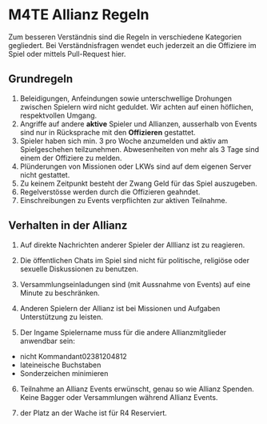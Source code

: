 #  M4TE Allianz Regeln
Zum besseren Verständnis sind die Regeln in verschiedene Kategorien gegliedert. Bei Verständnisfragen wendet euch jederzeit an die Offiziere im Spiel oder mittels Pull-Request hier.

## 	Grundregeln
1. Beleidigungen, Anfeindungen sowie unterschwellige Drohungen zwischen Spielern wird nicht geduldet. Wir achten auf einen höflichen, respektvollen Umgang.
2. Angriffe auf andere **aktive** Spieler und Allianzen, ausserhalb von Events sind nur in Rücksprache mit den **Offizieren** gestattet.
3. Spieler haben sich min. 3 pro Woche anzumelden und aktiv am Spielgeschehen teilzunehmen. Abwesenheiten von mehr als 3 Tage sind einem der Offiziere zu melden.
4. Plünderungen von Missionen oder LKWs sind auf dem eigenen Server nicht gestattet. 
5. Zu keinem Zeitpunkt besteht der Zwang Geld für das Spiel auszugeben. 
6. Regelverstösse werden durch die Offizieren geahndet.
7. Einschreibungen zu Events verpflichten zur aktiven Teilnahme.

## Verhalten in der Allianz
 1.  Auf direkte Nachrichten anderer Spieler der Alllianz ist zu reagieren.

 2.  Die öffentlichen Chats im Spiel sind nicht für politische, religiöse oder sexuelle Diskussionen zu benutzen.
 
 3.  Versammlungseinladungen sind (mit Aussnahme von Events) auf eine Minute zu beschränken.
 
 4.  Anderen Spielern der Allianz ist bei Missionen und Aufgaben Unterstützung zu leisten.
 
 5.  Der Ingame Spielername muss für die andere Allianzmitglieder anwendbar sein:
 - nicht Kommandant02381204812
 - lateineische Buchstaben
 - Sonderzeichen minimieren

 6.  Teilnahme an Allianz Events erwünscht, genau so wie Allianz Spenden. Keine Bagger oder Versammlungen während Allianz Events.

 7.  der Platz an der Wache ist für R4 Reserviert.
